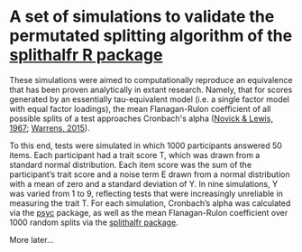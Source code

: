 # A set of simulations to validate the permutated splitting algorithm of the [splithalfr R package](https://github.com/tpronk/splithalfr)

These simulations were aimed to computationally reproduce an equivalence that has been proven analytically in extant research. Namely, that for scores generated by an essentially tau-equivalent model (i.e. a single factor model with equal factor loadings), the mean Flanagan-Rulon coefficient of all possible splits of a test approaches Cronbach's alpha ([Novick & Lewis, 1967](https://doi.org/10.1007/BF02289400); [Warrens, 2015](https://doi.org/10.1007/978-3-319-19977-1)).

To this end, tests were simulated in which 1000 participants answered 50 items. Each participant had a trait score T, which was drawn from a standard normal distribution. Each item score was the sum of the participant’s trait score and a noise term E drawn from a normal distribution with a mean of zero and a 
standard deviation of Y. In nine simulations, Y was varied from 1 to 9, reflecting tests that were increasingly unreliable in measuring the trait T. For each simulation, Cronbach’s alpha was calculated via the [psyc](https://cran.r-project.org/package=psych) package, as well as the mean Flanagan-Rulon coefficient over 1000 random splits via the [splithalfr package](https://github.com/tpronk/splithalfr). 

More later...


